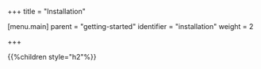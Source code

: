 +++
title = "Installation"

[menu.main]
parent = "getting-started"
identifier = "installation"
weight = 2

+++

{{%children style="h2"%}}

